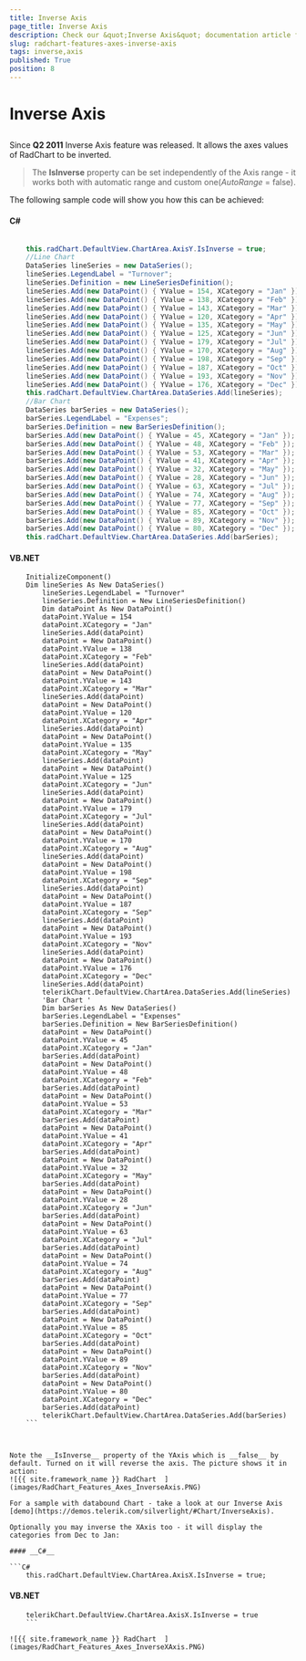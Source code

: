 ```yaml
---
title: Inverse Axis
page_title: Inverse Axis
description: Check our &quot;Inverse Axis&quot; documentation article for the RadChart {{ site.framework_name }} control.
slug: radchart-features-axes-inverse-axis
tags: inverse,axis
published: True
position: 8
---
```


# Inverse Axis



## 

Since __Q2 2011__ Inverse Axis feature was released. It allows the axes values of RadChart to be inverted.

>The __IsInverse__ property can be set independently of the Axis range - it works both with automatic range and custom one(*AutoRange* = false).

The following sample code will show you how this can be achieved:

#### __C#__

```C#
	           
	this.radChart.DefaultView.ChartArea.AxisY.IsInverse = true;
	//Line Chart
	DataSeries lineSeries = new DataSeries();
	lineSeries.LegendLabel = "Turnover";
	lineSeries.Definition = new LineSeriesDefinition();
	lineSeries.Add(new DataPoint() { YValue = 154, XCategory = "Jan" });
	lineSeries.Add(new DataPoint() { YValue = 138, XCategory = "Feb" });
	lineSeries.Add(new DataPoint() { YValue = 143, XCategory = "Mar" });
	lineSeries.Add(new DataPoint() { YValue = 120, XCategory = "Apr" });
	lineSeries.Add(new DataPoint() { YValue = 135, XCategory = "May" });
	lineSeries.Add(new DataPoint() { YValue = 125, XCategory = "Jun" });
	lineSeries.Add(new DataPoint() { YValue = 179, XCategory = "Jul" });
	lineSeries.Add(new DataPoint() { YValue = 170, XCategory = "Aug" });
	lineSeries.Add(new DataPoint() { YValue = 198, XCategory = "Sep" });
	lineSeries.Add(new DataPoint() { YValue = 187, XCategory = "Oct" });
	lineSeries.Add(new DataPoint() { YValue = 193, XCategory = "Nov" });
	lineSeries.Add(new DataPoint() { YValue = 176, XCategory = "Dec" });
	this.radChart.DefaultView.ChartArea.DataSeries.Add(lineSeries);
	//Bar Chart
	DataSeries barSeries = new DataSeries();
	barSeries.LegendLabel = "Expenses";
	barSeries.Definition = new BarSeriesDefinition();
	barSeries.Add(new DataPoint() { YValue = 45, XCategory = "Jan" });
	barSeries.Add(new DataPoint() { YValue = 48, XCategory = "Feb" });
	barSeries.Add(new DataPoint() { YValue = 53, XCategory = "Mar" });
	barSeries.Add(new DataPoint() { YValue = 41, XCategory = "Apr" });
	barSeries.Add(new DataPoint() { YValue = 32, XCategory = "May" });
	barSeries.Add(new DataPoint() { YValue = 28, XCategory = "Jun" });
	barSeries.Add(new DataPoint() { YValue = 63, XCategory = "Jul" });
	barSeries.Add(new DataPoint() { YValue = 74, XCategory = "Aug" });
	barSeries.Add(new DataPoint() { YValue = 77, XCategory = "Sep" });
	barSeries.Add(new DataPoint() { YValue = 85, XCategory = "Oct" });
	barSeries.Add(new DataPoint() { YValue = 89, XCategory = "Nov" });
	barSeries.Add(new DataPoint() { YValue = 80, XCategory = "Dec" });
	this.radChart.DefaultView.ChartArea.DataSeries.Add(barSeries);
```

#### __VB.NET__

```VB.NET
	InitializeComponent()
	Dim lineSeries As New DataSeries()
	    lineSeries.LegendLabel = "Turnover"
	    lineSeries.Definition = New LineSeriesDefinition()
	    Dim dataPoint As New DataPoint()
	    dataPoint.YValue = 154
	    dataPoint.XCategory = "Jan"
	    lineSeries.Add(dataPoint)
	    dataPoint = New DataPoint()
	    dataPoint.YValue = 138
	    dataPoint.XCategory = "Feb"
	    lineSeries.Add(dataPoint)
	    dataPoint = New DataPoint()
	    dataPoint.YValue = 143
	    dataPoint.XCategory = "Mar"
	    lineSeries.Add(dataPoint)
	    dataPoint = New DataPoint()
	    dataPoint.YValue = 120
	    dataPoint.XCategory = "Apr"
	    lineSeries.Add(dataPoint)
	    dataPoint = New DataPoint()
	    dataPoint.YValue = 135
	    dataPoint.XCategory = "May"
	    lineSeries.Add(dataPoint)
	    dataPoint = New DataPoint()
	    dataPoint.YValue = 125
	    dataPoint.XCategory = "Jun"
	    lineSeries.Add(dataPoint)
	    dataPoint = New DataPoint()
	    dataPoint.YValue = 179
	    dataPoint.XCategory = "Jul"
	    lineSeries.Add(dataPoint)
	    dataPoint = New DataPoint()
	    dataPoint.YValue = 170
	    dataPoint.XCategory = "Aug"
	    lineSeries.Add(dataPoint)
	    dataPoint = New DataPoint()
	    dataPoint.YValue = 198
	    dataPoint.XCategory = "Sep"
	    lineSeries.Add(dataPoint)
	    dataPoint = New DataPoint()
	    dataPoint.YValue = 187
	    dataPoint.XCategory = "Sep"
	    lineSeries.Add(dataPoint)
	    dataPoint = New DataPoint()
	    dataPoint.YValue = 193
	    dataPoint.XCategory = "Nov"
	    lineSeries.Add(dataPoint)
	    dataPoint = New DataPoint()
	    dataPoint.YValue = 176
	    dataPoint.XCategory = "Dec"
	    lineSeries.Add(dataPoint)
	    telerikChart.DefaultView.ChartArea.DataSeries.Add(lineSeries)
	    'Bar Chart '
	    Dim barSeries As New DataSeries()
	    barSeries.LegendLabel = "Expenses"
	    barSeries.Definition = New BarSeriesDefinition()
	    dataPoint = New DataPoint()
	    dataPoint.YValue = 45
	    dataPoint.XCategory = "Jan"
	    barSeries.Add(dataPoint)
	    dataPoint = New DataPoint()
	    dataPoint.YValue = 48
	    dataPoint.XCategory = "Feb"
	    barSeries.Add(dataPoint)
	    dataPoint = New DataPoint()
	    dataPoint.YValue = 53
	    dataPoint.XCategory = "Mar"
	    barSeries.Add(dataPoint)
	    dataPoint = New DataPoint()
	    dataPoint.YValue = 41
	    dataPoint.XCategory = "Apr"
	    barSeries.Add(dataPoint)
	    dataPoint = New DataPoint()
	    dataPoint.YValue = 32
	    dataPoint.XCategory = "May"
	    barSeries.Add(dataPoint)
	    dataPoint = New DataPoint()
	    dataPoint.YValue = 28
	    dataPoint.XCategory = "Jun"
	    barSeries.Add(dataPoint)
	    dataPoint = New DataPoint()
	    dataPoint.YValue = 63
	    dataPoint.XCategory = "Jul"
	    barSeries.Add(dataPoint)
	    dataPoint = New DataPoint()
	    dataPoint.YValue = 74
	    dataPoint.XCategory = "Aug"
	    barSeries.Add(dataPoint)
	    dataPoint = New DataPoint()
	    dataPoint.YValue = 77
	    dataPoint.XCategory = "Sep"
	    barSeries.Add(dataPoint)
	    dataPoint = New DataPoint()
	    dataPoint.YValue = 85
	    dataPoint.XCategory = "Oct"
	    barSeries.Add(dataPoint)
	    dataPoint = New DataPoint()
	    dataPoint.YValue = 89
	    dataPoint.XCategory = "Nov"
	    barSeries.Add(dataPoint)
	    dataPoint = New DataPoint()
	    dataPoint.YValue = 80
	    dataPoint.XCategory = "Dec"
	    barSeries.Add(dataPoint)
	    telerikChart.DefaultView.ChartArea.DataSeries.Add(barSeries)
	```



Note the __IsInverse__ property of the YAxis which is __false__ by default. Turned on it will reverse the axis. The picture shows it in action:
![{{ site.framework_name }} RadChart  ](images/RadChart_Features_Axes_InverseAxis.PNG)

For a sample with databound Chart - take a look at our Inverse Axis [demo](https://demos.telerik.com/silverlight/#Chart/InverseAxis).

Optionally you may inverse the XAxis too - it will display the categories from Dec to Jan:

#### __C#__

```C#
	this.radChart.DefaultView.ChartArea.AxisX.IsInverse = true;
```



#### __VB.NET__

```VB.NET
	telerikChart.DefaultView.ChartArea.AxisX.IsInverse = true
	```

![{{ site.framework_name }} RadChart  ](images/RadChart_Features_Axes_InverseXAxis.PNG)



